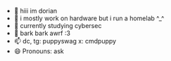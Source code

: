 - 👋 hiii im dorian
- 👀 i mostly work on hardware but i run a homelab ^_^
- 🌱 currently studying cybersec
- 💞️ bark bark awrf :3
- 📫 dc, tg: puppyswag x: cmdpuppy
- 😄 Pronouns: ask 

<!---
cmdpuppy/cmdpuppy is a ✨ special ✨ repository because its `README.md` (this file) appears on your GitHub profile.
You can click the Preview link to take a look at your changes.
--->
